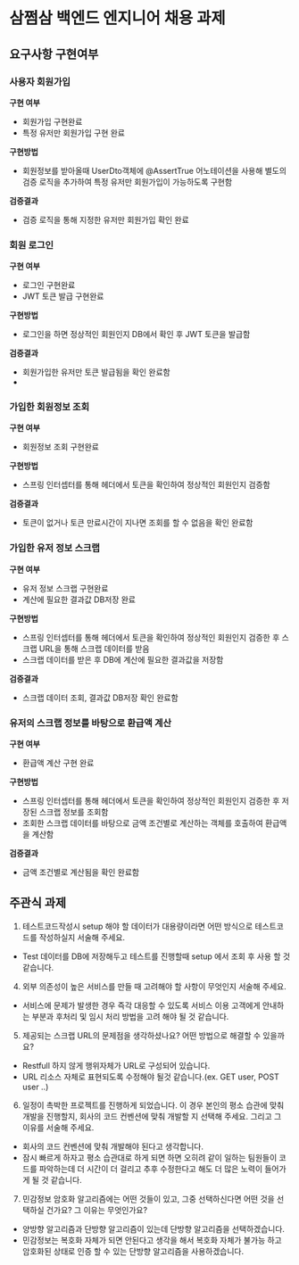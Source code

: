 # 삼쩜삼 백엔드 엔지니어 채용 과제

## 요구사항 구현여부

### 사용자 회원가입

**구현 여부**
- 회원가입 구현완료
- 특정 유저만 회원가입 구현 완료

**구현방법**
- 회원정보를 받아올때 UserDto객체에 @AssertTrue 어노테이션을 사용해 별도의 검증 로직을 추가하여 특정 유저만 회원가입이 가능하도록 구현함

**검증결과**
- 검증 로직을 통해 지정한 유저만 회원가입 확인 완료

### 회원 로그인

**구현 여부**
- 로그인 구현완료
- JWT 토큰 발급 구현완료

**구현방법**
- 로그인을 하면 정상적인 회원인지 DB에서 확인 후 JWT 토큰을 발급함

**검증결과**
- 회원가입한 유저만 토큰 발급됨을 확인 완료함
- 
### 가입한 회원정보 조회

**구현 여부**
- 회원정보 조회 구현완료

**구현방법**
- 스프링 인터셉터를 통해 헤더에서 토큰을 확인하여 정상적인 회원인지 검증함

**검증결과**
- 토큰이 없거나 토큰 만료시간이 지나면 조회를 할 수 없음을 확인 완료함

### 가입한 유저 정보 스크랩

**구현 여부**
- 유저 정보 스크랩 구현완료
- 계산에 필요한 결과값 DB저장 완료

**구현방법**
- 스프링 인터셉터를 통해 헤더에서 토큰을 확인하여 정상적인 회원인지 검증한 후 스크랩 URL을 통해 스크랩 데이터를 받음
- 스크랩 데이터를 받은 후 DB에 계산에 필요한 결과값을 저장함

**검증결과**
- 스크랩 데이터 조회, 결과값 DB저장 확인 완료함

### 유저의 스크랩 정보를 바탕으로 환급액 계산

**구현 여부**
- 환급액 계산 구현 완료

**구현방법**
- 스프링 인터셉터를 통해 헤더에서 토큰을 확인하여 정상적인 회원인지 검증한 후 저장된 스크랩 정보를 조회함
- 조회한 스크랩 데이터를 바탕으로 금액 조건별로 계산하는 객체를 호출하여 환급액을 계산함

**검증결과**
- 금액 조건별로 계산됨을 확인 완료함

## 주관식 과제

1. 테스트코드작성시 setup 해야 할 데이터가 대용량이라면 어떤 방식으로 테스트코드를 작성하실지 서술해 주세요.
  - Test 데이터를 DB에 저장해두고 테스트를 진행할때 setup 에서 조회 후 사용 할 것 같습니다.

4. 외부 의존성이 높은 서비스를 만들 때 고려해야 할 사항이 무엇인지 서술해 주세요.
  - 서비스에 문제가 발생한 경우 즉각 대응할 수 있도록 서비스 이용 고객에게 안내하는 부분과 후처리 및 임시 처리 방법을 고려 해야 될 것 같습니다.

5. 제공되는 스크랩 URL의 문제점을 생각하셨나요? 어떤 방법으로 해결할 수 있을까요?
  - Restfull 하지 않게 행위자체가 URL로 구성되어 있습니다. 
  - URL 리소스 자체로 표현되도록 수정해야 될것 같습니다.(ex. GET user, POST user ..) 

6. 일정이 촉박한 프로젝트를 진행하게 되었습니다. 이 경우 본인의 평소 습관에 맞춰 개발을 진행할지, 회사의 코드 컨벤션에 맞춰 개발할 지 선택해 주세요. 그리고 그 이유를 서술해 주세요.
  - 회사의 코드 컨벤션에 맞춰 개발해야 된다고 생각합니다.
  - 잠시 빠르게 하자고 평소 습관대로 하게 되면 하면 오히려 같이 일하는 팀원들이 코드를 파악하는데 더 시간이 더 걸리고 추후 수정한다고 해도 더 많은 노력이 들어가게 될 것 같습니다.

7. 민감정보 암호화 알고리즘에는 어떤 것들이 있고, 그중 선택하신다면 어떤 것을 선택하실 건가요? 그 이유는 무엇인가요?
 - 양방향 알고리즘과 단방향 알고리즘이 있는데 단방향 알고리즘을 선택하겠습니다.
 - 민감정보는 복호화 자체가 되면 안된다고 생각을 해서 복호화 자체가 불가능 하고 암호화된 상태로 인증 할 수 있는 단방향 알고리즘을 사용하겠습니다. 